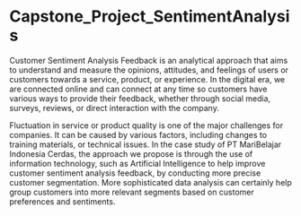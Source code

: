 # Capstone_Project_SentimentAnalysis

Customer Sentiment Analysis Feedback is an analytical approach that aims to understand and measure the opinions, attitudes, and feelings of users or customers towards a service, product, or experience. In the digital era, we are connected online and can connect at any time so customers have various ways to provide their feedback, whether through social media, surveys, reviews, or direct interaction with the company. 

Fluctuation in service or product quality is one of the major challenges for companies. It can be caused by various factors, including changes to training materials, or technical issues. 
In the case study of PT MariBelajar Indonesia Cerdas, the approach we propose is through the use of information technology, such as Artificial Intelligence to help improve customer sentiment analysis feedback, by conducting more precise customer segmentation. More sophisticated data analysis can certainly help group customers into more relevant segments based on customer preferences and sentiments.
